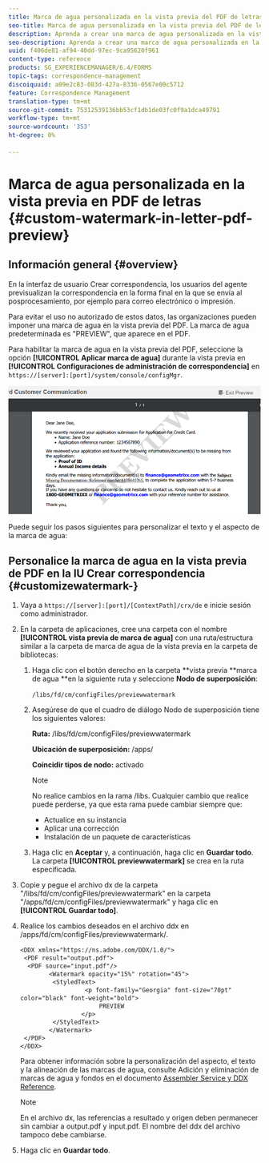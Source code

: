 ```yaml
---
title: Marca de agua personalizada en la vista previa del PDF de letras
seo-title: Marca de agua personalizada en la vista previa del PDF de letras
description: Aprenda a crear una marca de agua personalizada en la vista previa del PDF de letras.
seo-description: Aprenda a crear una marca de agua personalizada en la vista previa del PDF de letras.
uuid: f406de81-af94-40dd-97ec-9ca95620f961
content-type: reference
products: SG_EXPERIENCEMANAGER/6.4/FORMS
topic-tags: correspondence-management
discoiquuid: a09e2c83-083d-427a-8336-0567e00c5712
feature: Correspondence Management
translation-type: tm+mt
source-git-commit: 75312539136bb53cf1db1de03fc0f9a1dca49791
workflow-type: tm+mt
source-wordcount: '353'
ht-degree: 0%

---
```



# Marca de agua personalizada en la vista previa en PDF de letras {#custom-watermark-in-letter-pdf-preview}

## Información general {#overview}

En la interfaz de usuario Crear correspondencia, los usuarios del agente previsualizan la correspondencia en la forma final en la que se envía al posprocesamiento, por ejemplo para correo electrónico o impresión.

Para evitar el uso no autorizado de estos datos, las organizaciones pueden imponer una marca de agua en la vista previa del PDF. La marca de agua predeterminada es &quot;PREVIEW&quot;, que aparece en el PDF.

Para habilitar la marca de agua en la vista previa del PDF, seleccione la opción **[!UICONTROL Aplicar marca de agua]** durante la vista previa en **[!UICONTROL Configuraciones de administración de correspondencia]** en `https://[server]:[port]/system/console/configMgr`.

![marca de agua predeterminada](assets/default-watermark.png)

Puede seguir los pasos siguientes para personalizar el texto y el aspecto de la marca de agua:

## Personalice la marca de agua en la vista previa de PDF en la IU Crear correspondencia {#customizewatermark-}

1. Vaya a `https://[server]:[port]/[ContextPath]/crx/de` e inicie sesión como administrador.
1. En la carpeta de aplicaciones, cree una carpeta con el nombre **[!UICONTROL vista previa de marca de agua]** con una ruta/estructura similar a la carpeta de marca de agua de la vista previa en la carpeta de bibliotecas:

   1. Haga clic con el botón derecho en la carpeta **vista previa **marca de agua **en la siguiente ruta y seleccione **Nodo de superposición**:

      `/libs/fd/cm/configFiles/previewwatermark`

   1. Asegúrese de que el cuadro de diálogo Nodo de superposición tiene los siguientes valores:

      **Ruta:** /libs/fd/cm/configFiles/previewwatermark

      **Ubicación de superposición:** /apps/

      **Coincidir tipos de nodo:** activado

      >[!NOTE]
      >
      >No realice cambios en la rama /libs. Cualquier cambio que realice puede perderse, ya que esta rama puede cambiar siempre que:
      >
      >* Actualice en su instancia
      >* Aplicar una corrección
      >* Instalación de un paquete de características


   1. Haga clic en **Aceptar** y, a continuación, haga clic en **Guardar todo**. La carpeta **[!UICONTROL previewwatermark]** se crea en la ruta especificada.

1. Copie y pegue el archivo dx de la carpeta &quot;/libs/fd/cm/configFiles/previewwatermark&quot; en la carpeta &quot;/apps/fd/cm/configFiles/previewwatermark&quot; y haga clic en **[!UICONTROL Guardar todo]**.
1. Realice los cambios deseados en el archivo ddx en /apps/fd/cm/configFiles/previewwatermark/.

   ```
   <DDX xmlns="https://ns.adobe.com/DDX/1.0/">
    <PDF result="output.pdf">
     <PDF source="input.pdf"/>
           <Watermark opacity="15%" rotation="45">
            <StyledText>
                     <p font-family="Georgia" font-size="70pt" color="black" font-weight="bold">
                         PREVIEW
                    </p>
            </StyledText>
           </Watermark>
    </PDF>
   </DDX>
   ```

   Para obtener información sobre la personalización del aspecto, el texto y la alineación de las marcas de agua, consulte Adición y eliminación de marcas de agua y fondos en el documento [Assembler Service y DDX Reference](https://help.adobe.com/en_US/livecycle/11.0/ddxRef.pdf).

   >[!NOTE]
   >
   >En el archivo dx, las referencias a resultado y origen deben permanecer sin cambiar a output.pdf y input.pdf. El nombre del ddx del archivo tampoco debe cambiarse.

1. Haga clic en **Guardar todo**.

